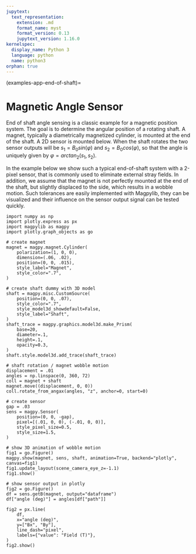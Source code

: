 ```yaml
---
jupytext:
  text_representation:
    extension: .md
    format_name: myst
    format_version: 0.13
    jupytext_version: 1.16.0
kernelspec:
  display_name: Python 3
  language: python
  name: python3
orphan: true
---
```


(examples-app-end-of-shaft)=

# Magnetic Angle Sensor

End of shaft angle sensing is a classic example for a magnetic position system. The goal is to determine the angular position of a rotating shaft. A magnet, typically a diametrically magnetized cylinder, is mounted at the end of the shaft. A 2D sensor is mounted below. When the shaft rotates the two sensor outputs will be $s_1=B_0 sin(\varphi)$ and $s_2=B_0 cos(\varphi)$, so that the angle is uniquely given by $\varphi = arctan_2(s_1,s_2)$.

In the example below we show such a typical end-of-shaft system with a 2-pixel sensor, that is commonly used to eliminate external stray fields. In addition, we assume that the magnet is not perfectly mounted at the end of the shaft, but slightly displaced to the side, which results in a wobble motion. Such tolerances are easily implemented with Magpylib, they can be visualized and their influence on the sensor output signal can be tested quickly.

```{code-cell} ipython3
import numpy as np
import plotly.express as px
import magpylib as magpy
import plotly.graph_objects as go

# create magnet
magnet = magpy.magnet.Cylinder(
    polarization=(1, 0, 0),
    dimension=(.06, .02),
    position=(0, 0, .015),
    style_label="Magnet",
    style_color=".7",
)

# create shaft dummy with 3D model
shaft = magpy.misc.CustomSource(
    position=(0, 0, .07),
    style_color=".7",
    style_model3d_showdefault=False,
    style_label="Shaft",
)
shaft_trace = magpy.graphics.model3d.make_Prism(
    base=20,
    diameter=.1,
    height=.1,
    opacity=0.3,
)
shaft.style.model3d.add_trace(shaft_trace)

# shaft rotation / magnet wobble motion
displacement = .01
angles = np.linspace(0, 360, 72)
coll = magnet + shaft
magnet.move((displacement, 0, 0))
coll.rotate_from_angax(angles, "z", anchor=0, start=0)

# create sensor
gap = .03
sens = magpy.Sensor(
    position=(0, 0, -gap),
    pixel=[(.01, 0, 0), (-.01, 0, 0)],
    style_pixel_size=0.5,
    style_size=1.5,
)

# show 3D animation of wobble motion
fig1 = go.Figure()
magpy.show(magnet, sens, shaft, animation=True, backend="plotly", canvas=fig1)
fig1.update_layout(scene_camera_eye_z=-1.1)
fig1.show()

# show sensor output in plotly
fig2 = go.Figure()
df = sens.getB(magnet, output="dataframe")
df["angle (deg)"] = angles[df["path"]]

fig2 = px.line(
    df,
    x="angle (deg)",
    y=["Bx", "By"],
    line_dash="pixel",
    labels={"value": "Field (T)"},
)
fig2.show()
```

```{code-cell} ipython3

```
